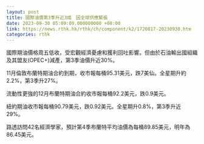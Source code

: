 ```yaml
---
layout: post
title: 國際油價第3季升近3成　因全球供應緊張
date: 2023-09-30 05:09:09.000000000 +08:00
link: https://news.rthk.hk/rthk/ch/component/k2/1720817-20230930.htm
categories: rthk
---
```


國際期油價格周五低收，受宏觀經濟憂慮和獲利回吐影響。但由於石油輸出國組織及其盟友(OPEC+)減產，第3季油價升近30%。

11月倫敦布蘭特期油合約到期，收市報每桶95.31美元，跌7美仙。全星期升約2.2%，第3季升27%。

流動性更強的12月布蘭特期油合約收市報每桶92.2美元，跌0.9美元。

紐約期油收市報每桶90.79美元，跌0.92美元。全星期升0.8%，第3季升近29%。

路透訪問42名經濟學家，預計第4季布蘭特平均油價為每桶89.85美元，明年為86.45美元。
